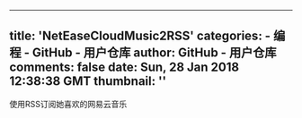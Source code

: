
---
title: 'NetEaseCloudMusic2RSS'
categories: 
    - 编程
    - GitHub - 用户仓库
author: GitHub - 用户仓库
comments: false
date: Sun, 28 Jan 2018 12:38:38 GMT
thumbnail: ''
---

<div>   
使用RSS订阅她喜欢的网易云音乐  
</div>
            